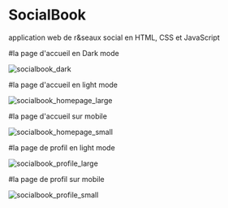 # SocialBook
application web de r&amp;seaux social en HTML, CSS et JavaScript

#la page d'accueil en Dark mode

![socialbook_dark](https://github.com/tech-codec/SocialBook/assets/72146213/e6ac04a6-0eb6-40a9-9205-1b64f0ab71bf)

#la page d'accueil en light mode

![socialbook_homepage_large](https://github.com/tech-codec/SocialBook/assets/72146213/d1c32b82-bbaa-4fc9-bee0-43dc2c2f9a79)

#la page d'accueil sur mobile

![socialbook_homepage_small](https://github.com/tech-codec/SocialBook/assets/72146213/f7115e76-64e9-49dc-b49c-f291162b4042)

#la page de profil en light mode

![socialbook_profile_large](https://github.com/tech-codec/SocialBook/assets/72146213/df8b6c90-675f-40c6-a21a-08a0917ed021)

#la page de profil sur mobile

![socialbook_profile_small](https://github.com/tech-codec/SocialBook/assets/72146213/8cbb51ac-8726-4dc9-bcb1-e6bc2b0006fe)
